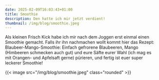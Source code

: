 ```yaml
---
date: 2025-02-09T16:03:43+01:00
title: Smoothie
description: Den hatte ich mir jetzt verdient!
thumbnail: /img/blog/smoothie.jpeg
---
```

Als kleinen Frisch Kick habe ich mir nach dem Joggen erst einmal 
einen Smoothie gemacht.
Falls ihr ihn nachmachen wollt kommt hier das Rezept:
Blaubeer-Mango-Smoothie:
Einfach gefrorene Blaubeeren, Mango (Himbeeren schmecken auch gut) und eure Säfte eurer Wahl
(ich mag es mit Orangen- und Apfelsaft gerne) pürieren,
und fertig ist euer super leckerer Smoothie!

{{< image src="/img/blog/smoothie.jpeg" class="rounded" >}}
